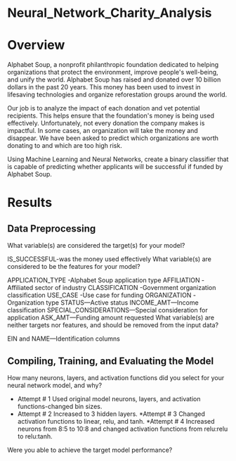 # Neural_Network_Charity_Analysis

# Overview
Alphabet Soup, a nonprofit philanthropic foundation dedicated to helping organizations that protect the environment, improve people's well-being, and unify the world. Alphabet Soup has raised and donated over 10 billion dollars in the past 20 years. This money has been used to invest in lifesaving technologies and organize reforestation groups around the world.

Our job is to analyze the impact of each donation and vet potential recipients. This helps ensure that the foundation's money is being used effectively. Unfortunately, not every donation the company makes is impactful. In some cases, an organization will take the money and disappear. We have been asked to predict which organizations are worth donating to and which are too high risk.

Using Machine Learning and Neural Networks, create a binary classifier that is capable of predicting whether applicants will be successful if funded by Alphabet Soup.

# Results
## Data Preprocessing
What variable(s) are considered the target(s) for your model?

IS_SUCCESSFUL-was the money used effectively
What variable(s) are considered to be the features for your model?

APPLICATION_TYPE -Alphabet Soup application type
AFFILIATION -Affiliated sector of industry
CLASSIFICATION -Government organization classification
USE_CASE -Use case for funding
ORGANIZATION -Organization type
STATUS—Active status
INCOME_AMT—Income classification
SPECIAL_CONSIDERATIONS—Special consideration for application
ASK_AMT—Funding amount requested
What variable(s) are neither targets nor features, and should be removed from the input data?

EIN and NAME—Identification columns
## Compiling, Training, and Evaluating the Model
How many neurons, layers, and activation functions did you select for your neural network model, and why?

* Attempt # 1
Used original model neurons, layers, and activation functions-changed bin sizes.
* Attempt # 2
Increased to 3 hidden layers.
*Attempt # 3
Changed activation functions to linear, relu, and tanh.
*Attempt # 4
Increased neurons from 8:5 to 10:8 and changed activation functions from relu:relu to relu:tanh.

Were you able to achieve the target model performance?
